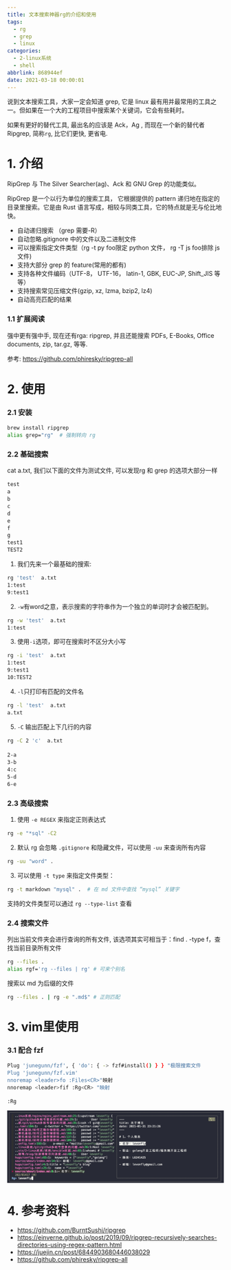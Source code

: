```yaml
---
title: 文本搜索神器rg的介绍和使用
tags:
  - rg
  - grep
  - linux
categories:
  - 2-linux系统
  - shell
abbrlink: 868944ef
date: 2021-03-18 00:00:01
---
```


说到文本搜索工具，大家一定会知道 grep, 它是 linux 最有用并最常用的工具之一。但如果在一个大的工程项目中搜索某个关键词，它会有些耗时。

如果有更好的替代工具, 最出名的应该是 Ack，Ag ,  而现在一个新的替代者 Ripgrep,  简称`rg`,  比它们更快, 更省电.

<!-- more -->

# 1. 介绍

RipGrep 与 The Silver Searcher(ag)、Ack 和 GNU Grep 的功能类似。

RipGrep 是一个以行为单位的搜索工具， 它根据提供的 pattern 递归地在指定的目录里搜索。它是由 Rust 语言写成，相较与同类工具，它的特点就是无与伦比地快。

+ 自动递归搜索 （grep 需要-R）
+ 自动忽略.gitignore 中的文件以及二进制文件
+ 可以搜索指定文件类型（rg -t py foo限定 python 文件， rg -T js foo排除 js 文件)
+ 支持大部分 grep 的 feature(常用的都有)
+ 支持各种文件编码（UTF-8， UTF-16， latin-1, GBK, EUC-JP, Shift_JIS 等等）
+ 支持搜索常见压缩文件(gzip, xz, lzma, bzip2, lz4)
+ 自动高亮匹配的结果

### 1.1 扩展阅读

强中更有强中手, 现在还有rga: ripgrep, 并且还能搜索 PDFs, E-Books, Office documents, zip, tar.gz, 等等.

参考: https://github.com/phiresky/ripgrep-all



# 2. 使用

### 2.1 安装

```bash
brew install ripgrep
alias grep="rg"  # 强制转向 rg
```



### 2.2 基础搜索

cat a.txt, 我们以下面的文件为测试文件, 可以发现rg 和 grep 的选项大部分一样

```txt
test
a
b
c
d
e
f
g
test1
TEST2
```

1. 我们先来一个最基础的搜索:

```bash
rg 'test'  a.txt
1:test
9:test1
```



2. `-w`有word之意，表示搜索的字符串作为一个独立的单词时才会被匹配到。

```bash
rg -w 'test'  a.txt
1:test
```



3. 使用`-i`选项，即可在搜索时不区分大小写

```bash
rg -i 'test'  a.txt
1:test
9:test1
10:TEST2
```



4. `-l`只打印有匹配的文件名

```bash
rg -l 'test'  a.txt
a.txt
```



5. `-C` 输出匹配上下几行的内容

```bash
rg -C 2 'c'  a.txt

2-a
3-b
4:c
5-d
6-e
```



### 2.3 高级搜索

1. 使用 `-e REGEX` 来指定正则表达式

```bash
rg -e "*sql" -C2
```



2.  默认 rg 会忽略 `.gitignore` 和隐藏文件，可以使用 `-uu` 来查询所有内容

```bash
rg -uu "word" .
```



3. 可以使用 `-t type` 来指定文件类型：

```bash
rg -t markdown "mysql" .  # 在 md 文件中查找 “mysql” 关键字
```

支持的文件类型可以通过 `rg --type-list` 查看



### 2.4 搜索文件

 列出当前文件夹会进行查询的所有文件, 该选项其实可相当于：find . -type f，查找当前目录所有文件

```bash
rg --files . 
alias rgf='rg --files | rg' # 可来个别名
```

 搜索以 md 为后缀的文件

```bash
rg --files . | rg -e ".md$" # 正则匹配
```



# 3. vim里使用

### 3.1 配合 fzf

```bash
Plug 'junegunn/fzf', { 'do': { -> fzf#install() } } "极限搜索文件
Plug 'junegunn/fzf.vim'
nnoremap <leader>fo :Files<CR>"映射
nnoremap <leader>fif :Rg<CR> "映射
```

`:Rg`

![image-20210319000653060](文本搜索神器rg的介绍和使用/1.png)



# 4. 参考资料

+ https://github.com/BurntSushi/ripgrep
+ https://einverne.github.io/post/2019/09/ripgrep-recursively-searches-directories-using-regex-pattern.html
+ https://juejin.cn/post/6844903680446038029
+ https://github.com/phiresky/ripgrep-all